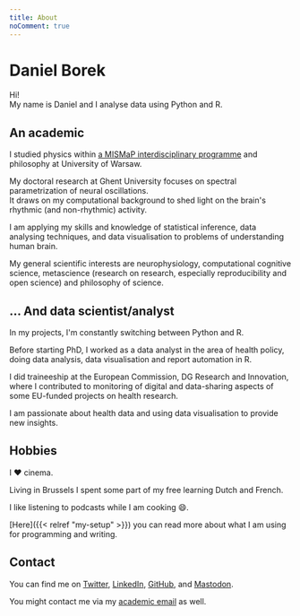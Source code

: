 ```yaml
---
title: About
noComment: true
---
```


# Daniel Borek

Hi!  
My name is Daniel and I analyse data using Python and R.

## An academic

I studied physics within [a MISMaP interdisciplinary programme](http://mismap.uw.edu.pl/en/) and philosophy at University of Warsaw.

My doctoral research at Ghent University focuses on spectral parametrization of neural oscillations.  
It draws on my computational background to shed light on the brain's rhythmic (and non-rhythmic) activity.

I am applying my skills and knowledge of statistical inference, data analysing techniques, and data visualisation to problems of understanding human brain.

My general scientific interests are neurophysiology, computational cognitive science, metascience (research on research, especially reproducibility and open science) and philosophy of science.

## … And data scientist/analyst

In my projects, I'm constantly switching between Python and R.

Before starting PhD, I worked as a data analyst in the area of health policy, doing data analysis, data visualisation and report automation in R.

I did traineeship at the European Commission, DG Research and Innovation, where I contributed to monitoring of digital and data-sharing aspects of some EU-funded projects on health research.

I am passionate about health data and using data visualisation to provide new insights.

## Hobbies

I ❤️ cinema.

Living in Brussels I spent some part of my free learning Dutch and French.

I like listening to podcasts while I am cooking :smile:.

[Here]({{< relref "my-setup" >}}) you can read more about what I am using for programming and writing.

## Contact

You can find me on [Twitter](https://twitter.com/danielborek), [LinkedIn](https://www.linkedin.com/in/daniel-borek-209003a6/), [GitHub](https://github.com/danieltomasz), and [Mastodon](https://scholar.social/@dborek).

You might contact me via my [academic email](mailto:daniel.borek@ugent.be) as well.
